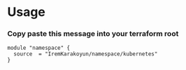 # Usage

### Copy paste this message into your terraform root
```
module "namespace" {
  source  = "IremKarakoyun/namespace/kubernetes"
}
```